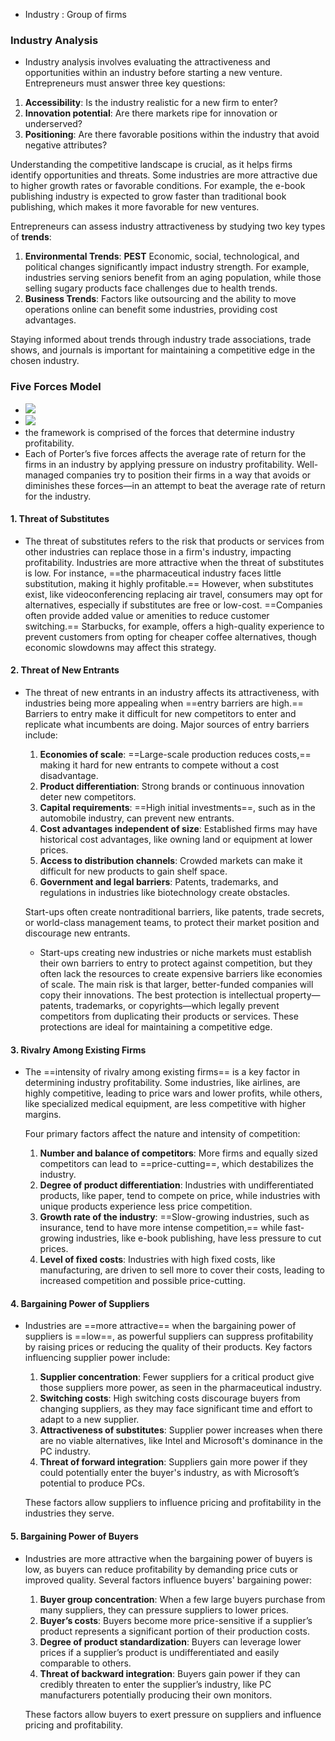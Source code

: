 - Industry : Group of firms

### Industry Analysis
- Industry analysis involves evaluating the attractiveness and opportunities within an industry before starting a new venture. Entrepreneurs must answer three key questions: 

1. **Accessibility**: Is the industry realistic for a new firm to enter?
2. **Innovation potential**: Are there markets ripe for innovation or underserved?
3. **Positioning**: Are there favorable positions within the industry that avoid negative attributes?

Understanding the competitive landscape is crucial, as it helps firms identify opportunities and threats. Some industries are more attractive due to higher growth rates or favorable conditions. For example, the e-book publishing industry is expected to grow faster than traditional book publishing, which makes it more favorable for new ventures.

Entrepreneurs can assess industry attractiveness by studying two key types of **trends**:

1. **Environmental Trends**: **PEST** Economic, social, technological, and political changes significantly impact industry strength. For example, industries serving seniors benefit from an aging population, while those selling sugary products face challenges due to health trends.
2. **Business Trends**: Factors like outsourcing and the ability to move operations online can benefit some industries, providing cost advantages.

Staying informed about trends through industry trade associations, trade shows, and journals is important for maintaining a competitive edge in the chosen industry.

### Five Forces Model
- ![](https://i.imgur.com/go1TJE5.png)
- ![](https://i.imgur.com/sYb5wbn.png)
- the framework is comprised of the forces that determine industry profitability.
- Each of Porter’s five forces affects the average rate of return for the firms in an industry by applying pressure on industry profitability. Well-managed companies try to position their firms in a way that avoids or diminishes these forces—in an attempt to beat the average rate of return for the industry.

#### 1. Threat of Substitutes
- The threat of substitutes refers to the risk that products or services from other industries can replace those in a firm's industry, impacting profitability. Industries are more attractive when the threat of substitutes is low. For instance, ==the pharmaceutical industry faces little substitution, making it highly profitable.== However, when substitutes exist, like videoconferencing replacing air travel, consumers may opt for alternatives, especially if substitutes are free or low-cost. ==Companies often provide added value or amenities to reduce customer switching.== Starbucks, for example, offers a high-quality experience to prevent customers from opting for cheaper coffee alternatives, though economic slowdowns may affect this strategy.


#### 2. Threat of New Entrants
- The threat of new entrants in an industry affects its attractiveness, with industries being more appealing when ==entry barriers are high.== Barriers to entry make it difficult for new competitors to enter and replicate what incumbents are doing. Major sources of entry barriers include:

	1. **Economies of scale**: ==Large-scale production reduces costs,== making it hard for new entrants to compete without a cost disadvantage.
	2. **Product differentiation**: Strong brands or continuous innovation deter new competitors.
	3. **Capital requirements**: ==High initial investments==, such as in the automobile industry, can prevent new entrants.
	4. **Cost advantages independent of size**: Established firms may have historical cost advantages, like owning land or equipment at lower prices.
	5. **Access to distribution channels**: Crowded markets can make it difficult for new products to gain shelf space.
	6. **Government and legal barriers**: Patents, trademarks, and regulations in industries like biotechnology create obstacles.
	
	Start-ups often create nontraditional barriers, like patents, trade secrets, or world-class management teams, to protect their market position and discourage new entrants.
	- Start-ups creating new industries or niche markets must establish their own barriers to entry to protect against competition, but they often lack the resources to create expensive barriers like economies of scale. The main risk is that larger, better-funded companies will copy their innovations. The best protection is intellectual property—patents, trademarks, or copyrights—which legally prevent competitors from duplicating their products or services. These protections are ideal for maintaining a competitive edge.

#### 3. Rivalry Among Existing Firms
- The ==intensity of rivalry among existing firms== is a key factor in determining industry profitability. Some industries, like airlines, are highly competitive, leading to price wars and lower profits, while others, like specialized medical equipment, are less competitive with higher margins.

	Four primary factors affect the nature and intensity of competition:
	1. **Number and balance of competitors**: More firms and equally sized competitors can lead to ==price-cutting==, which destabilizes the industry.
	2. **Degree of product differentiation**: Industries with undifferentiated products, like paper, tend to compete on price, while industries with unique products experience less price competition.
	3. **Growth rate of the industry**: ==Slow-growing industries, such as insurance, tend to have more intense competition,== while fast-growing industries, like e-book publishing, have less pressure to cut prices.
	4. **Level of fixed costs**: Industries with high fixed costs, like manufacturing, are driven to sell more to cover their costs, leading to increased competition and possible price-cutting.

#### 4. Bargaining Power of Suppliers
- Industries are ==more attractive== when the bargaining power of suppliers is ==low==, as powerful suppliers can suppress profitability by raising prices or reducing the quality of their products. Key factors influencing supplier power include:

	1. **Supplier concentration**: Fewer suppliers for a critical product give those suppliers more power, as seen in the pharmaceutical industry.
	2. **Switching costs**: High switching costs discourage buyers from changing suppliers, as they may face significant time and effort to adapt to a new supplier.
	3. **Attractiveness of substitutes**: Supplier power increases when there are no viable alternatives, like Intel and Microsoft's dominance in the PC industry.
	4. **Threat of forward integration**: Suppliers gain more power if they could potentially enter the buyer's industry, as with Microsoft’s potential to produce PCs.
	
	These factors allow suppliers to influence pricing and profitability in the industries they serve.


#### 5. Bargaining Power of Buyers
- Industries are more attractive when the bargaining power of buyers is low, as buyers can reduce profitability by demanding price cuts or improved quality. Several factors influence buyers' bargaining power:

	1. **Buyer group concentration**: When a few large buyers purchase from many suppliers, they can pressure suppliers to lower prices.
	2. **Buyer’s costs**: Buyers become more price-sensitive if a supplier’s product represents a significant portion of their production costs.
	3. **Degree of product standardization**: Buyers can leverage lower prices if a supplier’s product is undifferentiated and easily comparable to others.
	4. **Threat of backward integration**: Buyers gain power if they can credibly threaten to enter the supplier’s industry, like PC manufacturers potentially producing their own monitors.
	
	These factors allow buyers to exert pressure on suppliers and influence pricing and profitability.